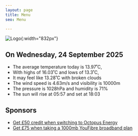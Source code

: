 ```yaml
---
layout: page
title: Menu
seo: Menu

---
```


![Logo](/images/logo.jpg){:width="832px"}

<!-- weather_marker starts -->
## On Wednesday, 24 September 2025

- The average temperature today is 13.97˚C,
- With highs of 16.03˚C and lows of 13.3˚C,
- It may feel like 13.28˚C with broken clouds
- The wind speed is 4.63m/s and visibility is 10000m
- The pressure is 1028hPa and humidity is 71%
- The sun will rise at 05:57 and set at 18:03

<!-- weather_marker ends -->

## Sponsors

- [Get £50 credit when switching to Octopus Energy](https://bit.ly/3oD1nnS)
- [Get £75 when taking a 1000mb YouFibre broadband plan](https://aklam.io/91zWhU?)
